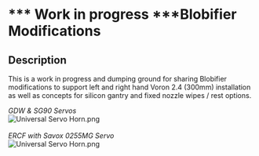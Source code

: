 # *** Work in progress ***Blobifier Modifications

## Description

This is a work in progress and dumping ground for sharing Blobifier modifications to support left and right hand Voron 2.4 (300mm) installation as well as concepts for silicon gantry and fixed nozzle wipes / rest options.

*GDW & SG90 Servos* <br /> 
![Universal Servo Horn.png](images/v2.4_Gantry_Wipe_Rest_MK_II)
<br />
<br />
*ERCF with Savox 0255MG Servo* <br /> 
![Universal Servo Horn.png](images/Servo_Horn_2.jpeg)
<br />
<br />
